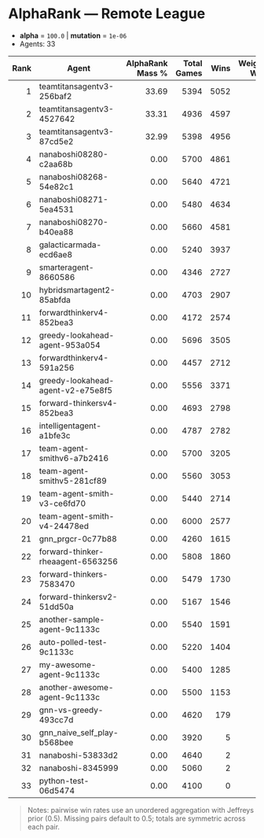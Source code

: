 # AlphaRank — Remote League

- **alpha** = `100.0`  |  **mutation** = `1e-06`
- Agents: 33

| Rank | Agent | AlphaRank Mass % | Total Games | Wins | Weighted Win % |
|---:|---|---:|---:|---:|---:|
| 1 | teamtitansagentv3-256baf2 | 33.69 | 5394 | 5052 | 93.7 |
| 2 | teamtitansagentv3-4527642 | 33.31 | 4936 | 4597 | 93.1 |
| 3 | teamtitansagentv3-87cd5e2 | 32.99 | 5398 | 4956 | 91.8 |
| 4 | nanaboshi08280-c2aa68b | 0.00 | 5700 | 4861 | 85.3 |
| 5 | nanaboshi08268-54e82c1 | 0.00 | 5640 | 4721 | 83.7 |
| 6 | nanaboshi08271-5ea4531 | 0.00 | 5480 | 4634 | 84.6 |
| 7 | nanaboshi08270-b40ea88 | 0.00 | 5660 | 4581 | 80.9 |
| 8 | galacticarmada-ecd6ae8 | 0.00 | 5240 | 3937 | 75.1 |
| 9 | smarteragent-8660586 | 0.00 | 4346 | 2727 | 62.7 |
| 10 | hybridsmartagent2-85abfda | 0.00 | 4703 | 2907 | 61.8 |
| 11 | forwardthinkerv4-852bea3 | 0.00 | 4172 | 2574 | 61.7 |
| 12 | greedy-lookahead-agent-953a054 | 0.00 | 5696 | 3505 | 61.5 |
| 13 | forwardthinkerv4-591a256 | 0.00 | 4457 | 2712 | 60.8 |
| 14 | greedy-lookahead-agent-v2-e75e8f5 | 0.00 | 5556 | 3371 | 60.7 |
| 15 | forward-thinkersv4-852bea3 | 0.00 | 4693 | 2798 | 59.6 |
| 16 | intelligentagent-a1bfe3c | 0.00 | 4787 | 2782 | 58.1 |
| 17 | team-agent-smithv6-a7b2416 | 0.00 | 5700 | 3205 | 56.2 |
| 18 | team-agent-smithv5-281cf89 | 0.00 | 5560 | 3053 | 54.9 |
| 19 | team-agent-smith-v3-ce6fd70 | 0.00 | 5440 | 2714 | 49.9 |
| 20 | team-agent-smith-v4-24478ed | 0.00 | 6000 | 2577 | 43.0 |
| 21 | gnn_prgcr-0c77b88 | 0.00 | 4260 | 1615 | 37.9 |
| 22 | forward-thinker-rheaagent-6563256 | 0.00 | 5808 | 1860 | 32.0 |
| 23 | forward-thinkers-7583470 | 0.00 | 5479 | 1730 | 31.6 |
| 24 | forward-thinkersv2-51dd50a | 0.00 | 5167 | 1546 | 29.9 |
| 25 | another-sample-agent-9c1133c | 0.00 | 5540 | 1591 | 28.7 |
| 26 | auto-polled-test-9c1133c | 0.00 | 5220 | 1404 | 26.9 |
| 27 | my-awesome-agent-9c1133c | 0.00 | 5400 | 1285 | 23.8 |
| 28 | another-awesome-agent-9c1133c | 0.00 | 5500 | 1153 | 21.0 |
| 29 | gnn-vs-greedy-493cc7d | 0.00 | 4620 | 179 | 3.9 |
| 30 | gnn_naive_self_play-b568bee | 0.00 | 3920 | 5 | 0.1 |
| 31 | nanaboshi-53833d2 | 0.00 | 4640 | 2 | 0.0 |
| 32 | nanaboshi-8345999 | 0.00 | 5060 | 2 | 0.0 |
| 33 | python-test-06d5474 | 0.00 | 4100 | 0 | 0.0 |

> Notes: pairwise win rates use an unordered aggregation with Jeffreys prior (0.5).
> Missing pairs default to 0.5; totals are symmetric across each pair.
